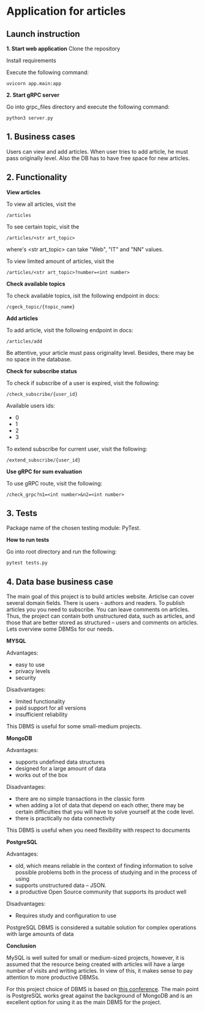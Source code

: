 # Application for articles

## Launch instruction

**1. Start web application**
Clone the repository

Install requirements

Execute the following command:

    uvicorn app.main:app

**2. Start gRPC server**

Go into grpc_files directory and execute the following command:

    python3 server.py

## 1. Business cases

Users can view and add articles. When user tries to add article, he must pass originally level. Also the DB has to have free space for new articles.

## 2. Functionality

**View articles**

To view all articles, visit the

    /articles

To see certain topic, visit the

    /articles/<str art_topic>

where's \<str art_topic\> can take "Web", "IT" and "NN" values.

To view limited amount of articles, visit the

    /articles/<str art_topic>?number=<int number>

**Check available topics**

To check available topics, isit the following endpoint in docs:

    /cgeck_topic/{topic_name}

**Add articles**

To add article, visit the following endpoint in docs:

    /articles/add

Be attentive, your article must pass originality level. Besides, there may be no space in the database.

**Check for subscribe status**

To check if subscribe of a user is expired, visit the following:

    /check_subscribe/{user_id}

Available users ids:
* 0
* 1
* 2
* 3

To extend subscribe for current user, visit the following:

    /extend_subscribe/{user_id}

**Use gRPC for sum evaluation**

To use gRPC route, visit the following:

    /check_grpc?n1=<int number>&n2=<int number>

## 3. Tests

Package name of the chosen testing module: PyTest.

**How to run tests**

Go into root directory and run the following:

    pytest tests.py


## 4. Data base business case

The main goal of this project is to build articles website. Articlse can cover several domain fields. There is users - authors and readers. To publish articles you you need to subscribe. You can leave comments on articles. Thus, the project can contain both unstructured data, such as articles, and those that are better stored as structured – users and comments on articles. Lets overview some DBMSs for our needs.

**MYSQL**

Advantages:

* easy to use
* privacy levels
* security

Disadvantages:

* limited functionality
* paid support for all versions
* insufficient reliability

This DBMS is useful for some small-medium projects.

**MongoDB**

Advantages:

* supports undefined data structures
* designed for a large amount of data
* works out of the box

Disadvantages:

* there are no simple transactions in the classic form
* when adding a lot of data that depend on each other, there may be certain difficulties that you will have to solve yourself at the code level.
* there is practically no data connectivity

This DBMS is useful when you need flexibility with respect to documents

**PostgreSQL**

Advantages:

* old, which means reliable in the context of finding information to solve possible problems both in the process of studying and in the process of using
* supports unstructured data – JSON.
* a productive Open Source community that supports its product well

Disadvantages:

* Requires study and configuration to use

PostgreSQL DBMS is considered a suitable solution for complex operations with large amounts of data

**Conclusion**

MySQL is well suited for small or medium-sized projects, however, it is assumed that the resource being created with articles will have a large number of visits and writing articles. In view of this, it makes sense to pay attention to more productive DBMSs.

For this project choice of DBMS is based on [this conference](https://www.youtube.com/watch?v=SNzOZKvFZ68). The main point is PostgreSQL works great against the background of MongoDB and is an excellent option for using it as the main DBMS for the project.
